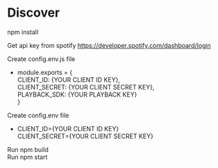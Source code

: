 # Discover

npm install

Get api key from spotify
https://developer.spotify.com/dashboard/login

Create config.env.js file

- module.exports = {<br/>
  CLIENT_ID: {YOUR CLIENT ID KEY},<br/>
  CLIENT_SECRET: {YOUR CLIENT SECRET KEY},<br/>
  PLAYBACK_SDK: {YOUR PLAYBACK KEY}<br/>
  }
  
Create config.env file

- CLIENT_ID={YOUR CLIENT ID KEY}<br/>
  CLIENT_SECRET={YOUR CLIENT SECRET KEY}
 
 Run npm build<br/>
 Run npm start
